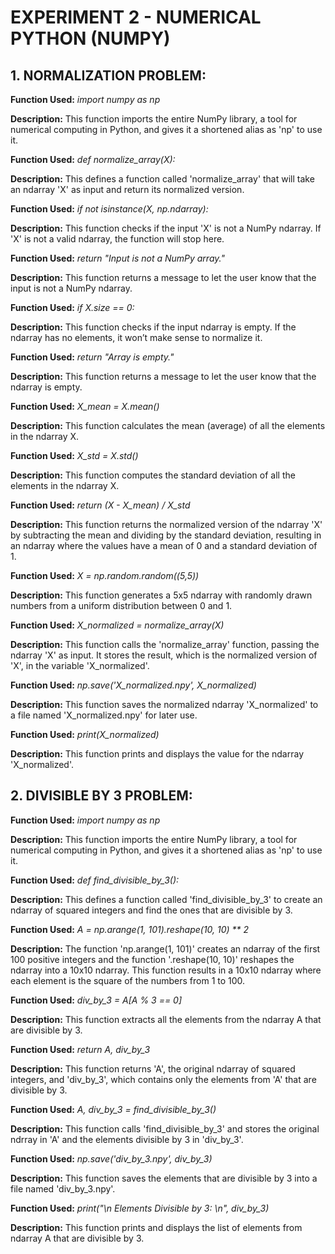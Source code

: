 # **EXPERIMENT 2 - NUMERICAL PYTHON (NUMPY)**

## 1. NORMALIZATION PROBLEM: 
**Function Used:** *import numpy as np*

**Description:** This function imports the entire NumPy library, a tool for numerical computing in Python, and gives it a shortened alias as 'np' to use it.

**Function Used:** *def normalize_array(X):*

**Description:** This defines a function called 'normalize_array' that will take an ndarray 'X' as input and return its normalized version.

**Function Used:** *if not isinstance(X, np.ndarray):*

**Description:** This function checks if the input 'X' is not a NumPy ndarray. If 'X' is not a valid ndarray, the function will stop here.

**Function Used:** *return "Input is not a NumPy array."*

**Description:** This function returns a message to let the user know that the input is not a NumPy ndarray.

**Function Used:** *if X.size == 0:*

**Description:** This function checks if the input ndarray is empty. If the ndarray has no elements, it won’t make sense to normalize it.

**Function Used:** *return "Array is empty."*

**Description:** This function returns a message to let the user know that the ndarray is empty.

**Function Used:** *X_mean = X.mean()*

**Description:** This function calculates the mean (average) of all the elements in the ndarray X.

**Function Used:** *X_std = X.std()*

**Description:** This function computes the standard deviation of all the elements in the ndarray X.

**Function Used:** *return (X - X_mean) / X_std*

**Description:** This function returns the normalized version of the ndarray 'X' by subtracting the mean and dividing by the standard deviation, resulting in an ndarray where the values have a mean of 0 and a standard deviation of 1.

**Function Used:** *X = np.random.random((5,5))*

**Description:** This function generates a 5x5 ndarray with randomly drawn numbers from a uniform distribution between 0 and 1.

**Function Used:** *X_normalized = normalize_array(X)*

**Description:** This function calls the 'normalize_array' function, passing the ndarray 'X' as input. It stores the result, which is the normalized version of 'X', in the variable 'X_normalized'.

**Function Used:** *np.save('X_normalized.npy', X_normalized)*

**Description:** This function saves the normalized ndarray 'X_normalized' to a file named 'X_normalized.npy' for later use.

**Function Used:** *print(X_normalized)*

**Description:** This function prints and displays the value for the ndarray 'X_normalized'.

## 2. DIVISIBLE BY 3 PROBLEM:
**Function Used:** *import numpy as np*

**Description:** This function imports the entire NumPy library, a tool for numerical computing in Python, and gives it a shortened alias as 'np' to use it.

**Function Used:** *def find_divisible_by_3():*

**Description:** This defines a function called 'find_divisible_by_3' to create an ndarray of squared integers and find the ones that are divisible by 3.

**Function Used:** *A = np.arange(1, 101).reshape(10, 10) ** 2*

**Description:** The function 'np.arange(1, 101)' creates an ndarray of the first 100 positive integers and the function '.reshape(10, 10)' reshapes the ndarray into a 10x10 ndarray. This function results in a 10x10 ndarray where each element is the square of the numbers from 1 to 100.

**Function Used:** *div_by_3 = A[A % 3 == 0]*

**Description:** This function extracts all the elements from the ndarray A that are divisible by 3.

**Function Used:** *return A, div_by_3*

**Description:** This function returns 'A', the original ndarray of squared integers, and 'div_by_3', which contains only the elements from 'A' that are divisible by 3.

**Function Used:** *A, div_by_3 = find_divisible_by_3()*

**Description:** This function calls 'find_divisible_by_3' and stores the original ndrray in 'A' and the elements divisible by 3 in 'div_by_3'.

**Function Used:** *np.save('div_by_3.npy', div_by_3)*

**Description:** This function saves the elements that are divisible by 3 into a file named 'div_by_3.npy'.

**Function Used:** *print("\n Elements Divisible by 3: \n", div_by_3)*

**Description:** This function prints and displays the list of elements from ndarray A that are divisible by 3.
